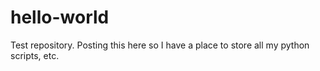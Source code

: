# hello-world
Test repository.
Posting this here so I have a place to store all my python scripts, etc.
